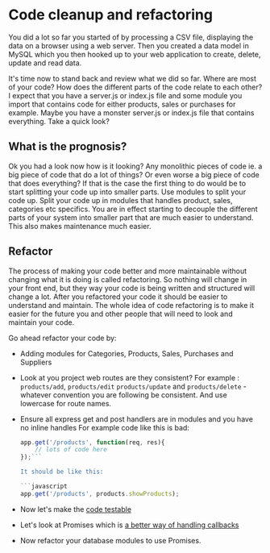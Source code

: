 # Code cleanup and refactoring

You did a lot so far you started of by processing a CSV file, displaying the data on a browser using a web server. Then you created a data model in MySQL which you then hooked up to your web application to create, delete, update and read data.

It's time now to stand back and review what we did so far. Where are most of your code? How does the different parts of the code relate to each other? I expect that you have a server.js or index.js file and some module you import that contains code for either products, sales or purchases for example. Maybe you have a monster server.js or index.js file that contains everything. Take a quick look?

## What is the prognosis?

Ok you had a look now how is it looking? Any monolithic pieces of code ie. a big piece of code that do a lot of things? Or even worse a big piece of code that does everything? If that is the case the first thing to do would be to start splitting your code up into smaller parts. Use modules to split your code up. Split your code up in modules that handles product, sales, categories etc specifics. You are in effect starting to decouple the different parts of your system into smaller part that are much easier to understand. This also makes maintenance much easier.

## Refactor

The process of making your code better and more maintainable without changing what it is doing is called refactoring. So nothing will change in your front end, but they way your code is being written and structured will change a lot. After you refactored your code it should be easier to understand and maintain. The whole idea of code refactoring is to make it easier for the future you and other people that will need to look and maintain your code.

Go ahead refactor your code by:
* Adding modules for Categories, Products, Sales, Purchases and Suppliers
* Look at you project web routes are they consistent? For example : `products/add`, `products/edit` `products/update` and `products/delete` - whatever convention you are following be consistent. And use lowercase for route names.
* Ensure all express get and post handlers are in modules and you have no inline handles For example code like this is bad:

    ```javascript
    app.get('/products', function(req, res){
        // lots of code here
    });```

    It should be like this:

    ```javascript
    app.get('/products', products.showProducts);
    ```

* Now let's make the [code testable](./RefactorToBeTestable.md)
* Let's look at Promises which is [a better way of handling callbacks](./Promises.md)
* Now refactor your database modules to use Promises.
